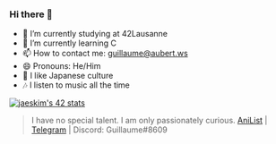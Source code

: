 ### Hi there 👋

- 🔭 I’m currently studying at 42Lausanne
- 🌱 I’m currently learning C
- 📫 How to contact me: guillaume@aubert.ws
- 😄 Pronouns: He/Him
- 🗻 I like Japanese culture
- 🎶 I listen to music all the time

[![jaeskim's 42 stats](https://badge42.herokuapp.com/api/stats/gaubert?darkmode=true)](https://github.com/JaeSeoKim/badge42)

>I have no special talent. I am only passionately curious.
[AniList](https://anilist.co/user/GuillaumeCH/) | [Telegram](https://t.me/Guillaume1868) | Discord: Guillaume#8609


<!--
**Guillaume1868/Guillaume1868** is a ✨ _special_ ✨ repository because its `README.md` (this file) appears on your GitHub profile.
<a href="https://github.com/AVS1508">
  <img height="180em" src="https://github-readme-stats.vercel.app/api?username=Guillaume1868&theme=buefy&show_icons=true" />
  <img height="180em" src="https://github-readme-stats.vercel.app/api/top-langs/?username=Guillaume1868&theme=buefy&layout=compact" />
</a>
Here are some ideas to get you started:
- 👯 I’m looking to collaborate on ...
- 🤔 I’m looking for help with ...
- 💬 Ask me about ...

-->

